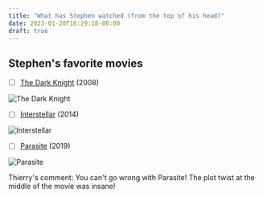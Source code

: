 ```yaml
---
title: "What has Stephen watched (from the top of his head)"
date: 2023-01-20T16:29:18-06:00
draft: true
---
```

## Stephen's favorite movies


- [ ] [The Dark Knight](https://www.imdb.com/title/tt0468569/) (2008)

![The Dark Knight](https://www.themoviedb.org/t/p/w220_and_h330_face/qJ2tW6WMUDux911r6m7haRef0WH.jpg)
- [ ] [Interstellar](https://www.imdb.com/title/tt0816692/) (2014)

![Interstellar](https://www.themoviedb.org/t/p/w220_and_h330_face/gEU2QniE6E77NI6lCU6MxlNBvIx.jpg)
- [ ] [Parasite](https://www.imdb.com/title/tt6751668/) (2019)

![Parasite](https://www.themoviedb.org/t/p/w220_and_h330_face/7IiTTgloJzvGI1TAYymCfbfl3vT.jpg)


Thierry's comment: You can't go wrong with Parasite! The plot twist at the middle of the movie was insane!
